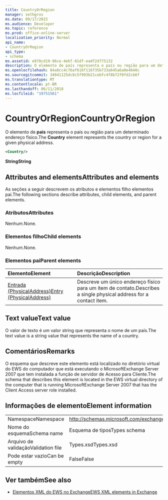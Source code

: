 ```yaml
---
title: CountryOrRegion
manager: sethgros
ms.date: 09/17/2015
ms.audience: Developer
ms.topic: reference
ms.prod: office-online-server
localization_priority: Normal
api_name:
- CountryOrRegion
api_type:
- schema
ms.assetid: e978cd19-96ce-4ebf-81df-eadf2d775132
description: O elemento de país representa o país ou região para um determinado endereço físico.
ms.openlocfilehash: 84a8cc4c76af616f116f35b733a645a6a0e4640c
ms.sourcegitcommit: 34041125dc8c5f993b21cebfc4f8b72f0fd2cb6f
ms.translationtype: MT
ms.contentlocale: pt-BR
ms.lasthandoff: 06/11/2018
ms.locfileid: "19751561"
---
```

# <a name="countryorregion"></a><span data-ttu-id="70f2a-103">CountryOrRegion</span><span class="sxs-lookup"><span data-stu-id="70f2a-103">CountryOrRegion</span></span>

<span data-ttu-id="70f2a-104">O elemento de **país** representa o país ou região para um determinado endereço físico.</span><span class="sxs-lookup"><span data-stu-id="70f2a-104">The **Country** element represents the country or region for a given physical address.</span></span> 
  
```xml
<Country/>
```

 <span data-ttu-id="70f2a-105">**String**</span><span class="sxs-lookup"><span data-stu-id="70f2a-105">**String**</span></span>
## <a name="attributes-and-elements"></a><span data-ttu-id="70f2a-106">Attributes and elements</span><span class="sxs-lookup"><span data-stu-id="70f2a-106">Attributes and elements</span></span>

<span data-ttu-id="70f2a-107">As seções a seguir descrevem os atributos e elementos filho elementos pai.</span><span class="sxs-lookup"><span data-stu-id="70f2a-107">The following sections describe attributes, child elements, and parent elements.</span></span>
  
### <a name="attributes"></a><span data-ttu-id="70f2a-108">Atributos</span><span class="sxs-lookup"><span data-stu-id="70f2a-108">Attributes</span></span>

<span data-ttu-id="70f2a-109">Nenhum.</span><span class="sxs-lookup"><span data-stu-id="70f2a-109">None.</span></span>
  
### <a name="child-elements"></a><span data-ttu-id="70f2a-110">Elementos filho</span><span class="sxs-lookup"><span data-stu-id="70f2a-110">Child elements</span></span>

<span data-ttu-id="70f2a-111">Nenhum.</span><span class="sxs-lookup"><span data-stu-id="70f2a-111">None.</span></span>
  
### <a name="parent-elements"></a><span data-ttu-id="70f2a-112">Elementos pai</span><span class="sxs-lookup"><span data-stu-id="70f2a-112">Parent elements</span></span>

|<span data-ttu-id="70f2a-113">**Elemento**</span><span class="sxs-lookup"><span data-stu-id="70f2a-113">**Element**</span></span>|<span data-ttu-id="70f2a-114">**Descrição**</span><span class="sxs-lookup"><span data-stu-id="70f2a-114">**Description**</span></span>|
|:-----|:-----|
|[<span data-ttu-id="70f2a-115">Entrada (PhysicalAddress)</span><span class="sxs-lookup"><span data-stu-id="70f2a-115">Entry (PhysicalAddress)</span></span>](entry-physicaladdress.md) <br/> |<span data-ttu-id="70f2a-116">Descreve um único endereço físico para um item de contato.</span><span class="sxs-lookup"><span data-stu-id="70f2a-116">Describes a single physical address for a contact item.</span></span>  <br/> |
   
## <a name="text-value"></a><span data-ttu-id="70f2a-117">Text value</span><span class="sxs-lookup"><span data-stu-id="70f2a-117">Text value</span></span>

<span data-ttu-id="70f2a-118">O valor de texto é um valor string que representa o nome de um país.</span><span class="sxs-lookup"><span data-stu-id="70f2a-118">The text value is a string value that represents the name of a country.</span></span>
  
## <a name="remarks"></a><span data-ttu-id="70f2a-119">Comentários</span><span class="sxs-lookup"><span data-stu-id="70f2a-119">Remarks</span></span>

<span data-ttu-id="70f2a-120">O esquema que descreve este elemento está localizado no diretório virtual do EWS do computador que está executando o MicrosoftExchange Server 2007 que tem instalada a função de servidor de Acesso para Cliente.</span><span class="sxs-lookup"><span data-stu-id="70f2a-120">The schema that describes this element is located in the EWS virtual directory of the computer that is running MicrosoftExchange Server 2007 that has the Client Access server role installed.</span></span>
  
## <a name="element-information"></a><span data-ttu-id="70f2a-121">Informações de elemento</span><span class="sxs-lookup"><span data-stu-id="70f2a-121">Element information</span></span>

|||
|:-----|:-----|
|<span data-ttu-id="70f2a-122">Namespace</span><span class="sxs-lookup"><span data-stu-id="70f2a-122">Namespace</span></span>  <br/> |http://schemas.microsoft.com/exchange/services/2006/types  <br/> |
|<span data-ttu-id="70f2a-123">Nome do esquema</span><span class="sxs-lookup"><span data-stu-id="70f2a-123">Schema name</span></span>  <br/> |<span data-ttu-id="70f2a-124">Esquema de tipos</span><span class="sxs-lookup"><span data-stu-id="70f2a-124">Types schema</span></span>  <br/> |
|<span data-ttu-id="70f2a-125">Arquivo de validação</span><span class="sxs-lookup"><span data-stu-id="70f2a-125">Validation file</span></span>  <br/> |<span data-ttu-id="70f2a-126">Types.xsd</span><span class="sxs-lookup"><span data-stu-id="70f2a-126">Types.xsd</span></span>  <br/> |
|<span data-ttu-id="70f2a-127">Pode estar vazio</span><span class="sxs-lookup"><span data-stu-id="70f2a-127">Can be empty</span></span>  <br/> |<span data-ttu-id="70f2a-128">False</span><span class="sxs-lookup"><span data-stu-id="70f2a-128">False</span></span>  <br/> |
   
## <a name="see-also"></a><span data-ttu-id="70f2a-129">Ver também</span><span class="sxs-lookup"><span data-stu-id="70f2a-129">See also</span></span>



- [<span data-ttu-id="70f2a-130">Elementos XML do EWS no Exchange</span><span class="sxs-lookup"><span data-stu-id="70f2a-130">EWS XML elements in Exchange</span></span>](ews-xml-elements-in-exchange.md)

